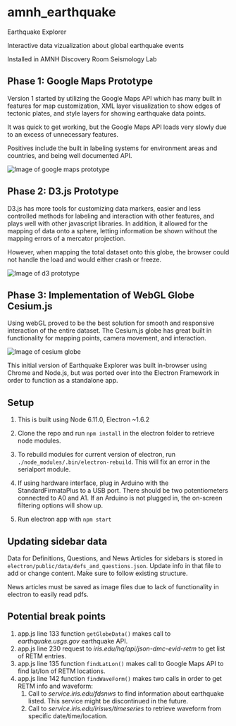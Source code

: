 # amnh_earthquake
Earthquake Explorer

Interactive data vizualization about global earthquake events

Installed in AMNH Discovery Room Seismology Lab

## Phase 1: Google Maps Prototype

Version 1 started by utilizing the Google Maps API which has many built in features for map customization, XML layer visualization to show edges of tectonic plates, and style layers for showing earthquake data points. 

It was quick to get working, but the Google Maps API loads very slowly due to an excess of unnecessary features. 

Positives include the built in labeling systems for environment areas and countries, and being well documented API.

![Image of google maps prototype](http://jessiecontour.com/images/earthquake_explorer/earthquake_explorer02.png)

## Phase 2: D3.js Prototype

D3.js has more tools for customizing data markers, easier and less controlled methods for labeling and interaction with other features, and plays well with other javascript libraries. In addition, it allowed for the mapping of data onto a sphere, letting information be shown without the mapping errors of a mercator projection. 

However, when mapping the total dataset onto this globe, the browser could not handle the load and would either crash or freeze. 

![Image of d3 prototype](http://jessiecontour.com/images/earthquake_explorer/earthquake_explorer03.png)


## Phase 3: Implementation of WebGL Globe Cesium.js

Using webGL proved to be the best solution for smooth and responsive interaction of the entire dataset. The Cesium.js globe has great built in functionality for mapping points, camera movement, and interaction. 

![Image of cesium globe](http://jessiecontour.com/images/earthquake_explorer/earthquake_explorer01.png)

This initial version of Earthquake Explorer was built in-browser using Chrome and Node.js, but was ported over into the Electron Framework in order to function as a standalone app. 

## Setup

1. This is built using Node 6.11.0, Electron ~1.6.2

1. Clone the repo and run `npm install` in the electron folder to retrieve node modules.

1. To rebuild modules for current version of electron, run `./node_modules/.bin/electron-rebuild`. This will fix an error in the serialport module.

1. If using hardware interface, plug in Arduino with the StandardFirmataPlus to a USB port. There should be two potentiometers connected to A0 and A1. If an Arduino is not plugged in, the on-screen filtering options will show up. 

1. Run electron app with `npm start`

## Updating sidebar data

Data for Definitions, Questions, and News Articles for sidebars is stored in `electron/public/data/defs_and_questions.json`. 
Update info in that file to add or change content. Make sure to follow existing structure.

News articles must be saved as image files due to lack of functionality in electron to easily read pdfs. 

## Potential break points

1. app.js line 133 function `getGlobeData()` makes call to *earthquake.usgs.gov* earthquake API.
1. app.js line 230 request to *iris.edu/hq/api/json-dmc-evid-retm* to get list of RETM entries. 
1. app.js line 135 function `findLatLon()` makes call to Google Maps API to find lat/lon of RETM locations. 
1. app.js line 142 function `findWaveForm()` makes two calls in order to get RETM info and waveform:
    1. Call to *service.iris.edu/fdsnws* to find information about earthquake listed. This service might be discontinued in the future.
    1. Call to *service.iris.edu/irisws/timeseries* to retrieve waveform from specific date/time/location. 
